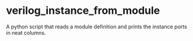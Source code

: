 # verilog_instance_from_module
A python script that reads a module definition and prints the instance ports in neat columns.
